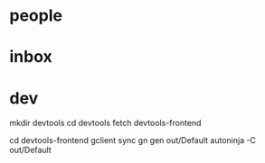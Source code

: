

# people



# inbox


# dev

mkdir devtools
cd devtools
fetch devtools-frontend


cd devtools-frontend
gclient sync
gn gen out/Default
autoninja -C out/Default

